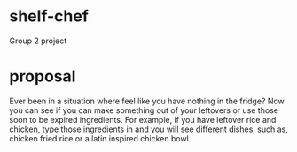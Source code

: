 # shelf-chef
Group 2 project

# proposal

Ever been in a situation where feel like you have nothing in the fridge? Now you can see if you can make something out of your leftovers or use those soon to be expired ingredients. For example, if you have leftover rice and chicken, type those ingredients in and you will see different dishes, such as, chicken fried rice or a latin inspired chicken bowl.
